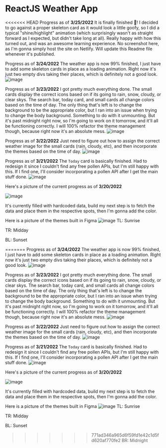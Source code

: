 # ReactJS Weather App

<<<<<<< HEAD
Progress as of **3/25/2022**
It is finally finished 🥳! I decided to go against a proper skeleton card as it would look a little goofy, so I did a typical "shine/highlight" animation (which surprisingly wasn't as straight forward as I expected, but didn't take long at all). Really happy with how this turned out, and was an awesome learning experience. No screenshot here, as I'm gonna simply host the site on Netlify. Will update this Readme file whenever it's published.

Progress as of **3/24/2022**
The weather app is now 99% finished, I just have to add some skeleton cards in place as a loading animation. Right now it's just two empty divs taking their places, which is definitely not a good look.
![image](https://user-images.githubusercontent.com/6488761/160056657-628afd4c-74d4-41e0-8d57-a80d8975a32d.png)

Progress as of **3/23/2022**
I got pretty much everything done. The small cards display the correct icons based on if its going to rain, snow, cloudy, or clear skys. The search bar, today card, and small cards all change colors based on the time of day. The only thing that's left is to change the background to be the appropriate color, but I ran into an issue when trying to change the body background. Something to do with it unmounting. But it's past midnight right now, so I'm going to work on it tomorrow, and it'll all be functioning correctly. I will 100% refactor the theme management though, because right now it's an absolute mess.
![image](https://user-images.githubusercontent.com/6488761/159847535-ca3d1092-8ef5-4ad8-8f13-6e0b744fca9b.png)

Progress as of **3/22/2022**
Just need to figure out how to assign the correct weather image for the small cards (rain, cloudy, etc), and then incorporate the themes based on the time of day.
![image](https://user-images.githubusercontent.com/6488761/159634761-dd00018a-ee52-403a-91a5-0f2df9fcb6d0.png)

Progress as of **3/21/2022**
The `Today` card is basically finished. Had to redesign it since I couldn't find any free pollen APIs, but I'm still happy with this. If I find one, I'll consider incorporating a pollen API after I get the main stuff done.
![image](https://user-images.githubusercontent.com/6488761/159598546-8d0234eb-4f46-4823-857f-1ae70ae9c422.png)

Here's a picture of the current progress as of **3/20/2022**

![image](https://user-images.githubusercontent.com/6488761/159152332-0fd4ad12-8b3f-41c5-932a-a7f09865ae10.png)

It's currently filled with hardcoded data, build my next step is to fetch the data and place them in the respective spots, then I'm gonna add the color.

Here is a picture of the themes built in Figma
![image](https://user-images.githubusercontent.com/6488761/159152395-c3e2030e-288c-40f8-bb8e-0dbc39fd09e1.png)
TL: Sunrise

TR: Midday

BL: Sunset

=======
Progress as of **3/24/2022**
The weather app is now 99% finished, I just have to add some skeleton cards in place as a loading animation. Right now it's just two empty divs taking their places, which is definitely not a good look.
![image](https://user-images.githubusercontent.com/6488761/160056657-628afd4c-74d4-41e0-8d57-a80d8975a32d.png)

Progress as of **3/23/2022**
I got pretty much everything done. The small cards display the correct icons based on if its going to rain, snow, cloudy, or clear skys. The search bar, today card, and small cards all change colors based on the time of day. The only thing that's left is to change the background to be the appropriate color, but I ran into an issue when trying to change the body background. Something to do with it unmounting. But it's past midnight right now, so I'm going to work on it tomorrow, and it'll all be functioning correctly. I will 100% refactor the theme management though, because right now it's an absolute mess.
![image](https://user-images.githubusercontent.com/6488761/159847535-ca3d1092-8ef5-4ad8-8f13-6e0b744fca9b.png)

Progress as of **3/22/2022**
Just need to figure out how to assign the correct weather image for the small cards (rain, cloudy, etc), and then incorporate the themes based on the time of day.
![image](https://user-images.githubusercontent.com/6488761/159634761-dd00018a-ee52-403a-91a5-0f2df9fcb6d0.png)

Progress as of **3/21/2022**
The `Today` card is basically finished. Had to redesign it since I couldn't find any free pollen APIs, but I'm still happy with this. If I find one, I'll consider incorporating a pollen API after I get the main stuff done.
![image](https://user-images.githubusercontent.com/6488761/159598546-8d0234eb-4f46-4823-857f-1ae70ae9c422.png)

Here's a picture of the current progress as of **3/20/2022**

![image](https://user-images.githubusercontent.com/6488761/159152332-0fd4ad12-8b3f-41c5-932a-a7f09865ae10.png)

It's currently filled with hardcoded data, build my next step is to fetch the data and place them in the respective spots, then I'm gonna add the color.

Here is a picture of the themes built in Figma
![image](https://user-images.githubusercontent.com/6488761/159152395-c3e2030e-288c-40f8-bb8e-0dbc39fd09e1.png)
TL: Sunrise

TR: Midday

BL: Sunset

>>>>>>> 771ad346a965d6f59fd1e42c1d5fd620af770fe2
BR: Midnight

